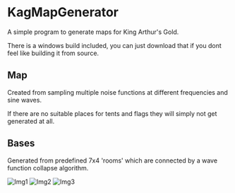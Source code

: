 # KagMapGenerator
A simple program to generate maps for King Arthur's Gold.

There is a windows build included, you can just download that if you dont feel like building it from source.

## Map
Created from sampling multiple noise functions at different frequencies and sine waves.

If there are no suitable places for tents and flags they will simply not get generated at all.

## Bases
Generated from predefined 7x4 'rooms' which are connected by a wave function collapse algorithm.

![Img1](https://github.com/Fobri/KagMapGenerator/tree/master/Images/img1.PNG)
![Img2](https://github.com/Fobri/KagMapGenerator/tree/master/Images/img2.PNG)
![Img3](https://github.com/Fobri/KagMapGenerator/tree/master/Images/img3.PNG)